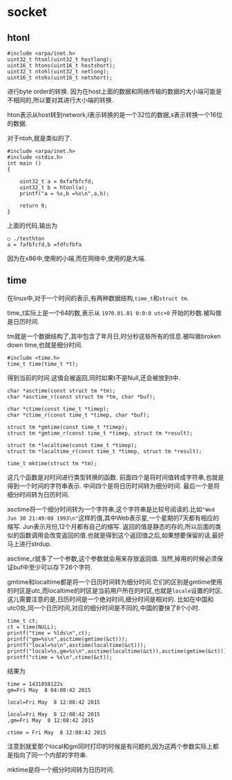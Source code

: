 # socket

## htonl

    #include <arpa/inet.h>
    uint32_t htonl(uint32_t hostlong);
    uint16_t htons(uint16_t hostshort);
    uint32_t ntohl(uint32_t netlong);
    uint16_t ntohs(uint16_t netshort);

进行byte order的转换. 因为在host上面的数据和网络传输的数据的大小端可能是不相同的,所以要对其进行大小端的转换.

hton表示从host转到network,l表示转换的是一个32位的数据,s表示转换一个16位的数据.

对于ntoh,就是类似的了.

    #include <arpa/inet.h>
    #include <stdio.h>
    int main ()
    {

    	uint32_t a = 0xfafbfcfd;
    	uint32_t b = htonl(a);
    	printf("a = %x,b =%x\n",a,b);

    	return 0;
    }

上面的代码,输出为

    ○ ./testhton
    a = fafbfcfd,b =fdfcfbfa

因为在x86中,使用的小端,而在网络中,使用的是大端.

## time

在linux中,对于一个时间的表示,有两种数据结构,`time_t`和`struct tm`.

time_t实际上是一个64的数,表示从 `1970.01.01 0:0:0 utc+0` 开始的秒数.被叫做是日历时间.

tm就是一个数据结构了,其中包含了年月日,时分秒这些所有的信息.被叫做broken down time,也就是细分时间.

    #include <time.h>
    time_t time(time_t *t);

得到当前的时间.这值会被返回,同时如果t不是Null,还会被放到t中.

    char *asctime(const struct tm *tm);
    char *asctime_r(const struct tm *tm, char *buf);

    char *ctime(const time_t *timep);
    char *ctime_r(const time_t *timep, char *buf);

    struct tm *gmtime(const time_t *timep);
    struct tm *gmtime_r(const time_t *timep, struct tm *result);

    struct tm *localtime(const time_t *timep);
    struct tm *localtime_r(const time_t *timep, struct tm *result);

    time_t mktime(struct tm *tm);

这几个函数是对时间进行类型转换的函数. 前面四个是将时间值转成字符串,也就是得到一个时间的字符串表示. 中间四个是将日历时间转为细分时间. 最后一个是将细分时间转为日历时间.

asctime将一个细分时间转为一个字符串,这个字符串是比较号阅读的.比如`"Wed Jun 30 21:49:08 1993\n"`这样的值,其中Web表示星,一个星期的7天都有相应的缩写. Jun表示月份,12个月都有自己的缩写. 返回的值是静态的存的,所以后面的类似的函数调用会改变返回的值.也就是得到这个返回值之后,如果想要保留的话,最好马上进行strdup.

asctime_r就多了一个参数,这个参数就会用来存放返回值. 当然,掉用的时候必须保证buf中至少可以存下26个字符.

gmtime和localtime都是将一个日历时间转为细分时间.它们的区别是gmtime使用的时区是utc,而localtime的时区是当前用户所在的时区,也就是`locale`设置的时区. 这儿需要注意的是,日历时间是一个绝对时间,细分时间是相对的. 比如在中国和utc0处,同一个日历时间,对应的细分时间是不同的,中国的要快了8个小时.

	time_t ct;
	ct = time(NULL);
	printf("time = %lds\n",ct);
	printf("gm=%s\n",asctime(gmtime(&ct)));
	printf("local=%s\n",asctime(localtime(&ct)));
	printf("local=%s,gm=%s\n",asctime(localtime(&ct)),asctime(gmtime(&ct)));
	printf("ctime = %s\n",ctime(&ct));

结果为

    time = 1431058122s
    gm=Fri May  8 04:08:42 2015

    local=Fri May  8 12:08:42 2015

    local=Fri May  8 12:08:42 2015
    ,gm=Fri May  8 12:08:42 2015

    ctime = Fri May  8 12:08:42 2015

注意到就爱那个local和gm同时打印的时候是有问题的,因为这两个参数实际上都是指向了同一个内部的字符串.

mktime是将一个细分时间转为日历时间.
